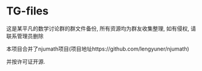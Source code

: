 # TG-files

这是某平凡的数学讨论群的群文件备份, 所有资源均为群友收集整理, 如有侵权, 请联系管理员删除

本项目合并了njumath项目(项目地址https://github.com/lengyuner/njumath)

并按许可证开源.
